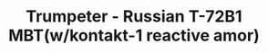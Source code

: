 ---
layout: product
title: "Trumpeter - Russian T-72B1 MBT(w/kontakt-1 reactive amor)"
price: "6300" 
desc: "N/A"
img_path: "/assets/img/TRU09555.webp"
brand: "N/A"
available: false
special_offer: false
new: false
soon: false
cat: "010000"
subcat: "013400"
subsubcat: "0N/A"
sifra: "TRU09555"
popular: false
spec: false
---